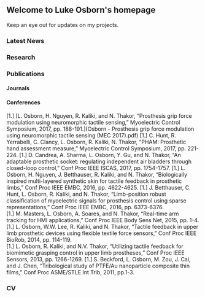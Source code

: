 ## Welcome to Luke Osborn's homepage

Keep an eye out for updates on my projects.

### Latest News

### Research

### Publications
#### Journals

#### Conferences
[1.] [L. Osborn, H. Nguyen, R. Kaliki, and N. Thakor, “Prosthesis grip force modulation using neuromorphic tactile sensing,” Myoelectric Control Symposium, 2017, pp. 188-191.](Osborn - Prosthesis grip force modulation using neuromorphic tactile sensing (MEC 2017).pdf)
[1.]	C. Hunt, R. Yerrabelli, C. Clancy, L. Osborn, R. Kaliki, N. Thakor, “PHAM: Prosthetic hand assessment measure,” Myoelectric Control Symposium, 2017, pp. 221-224.
[1.]	D. Candrea, A. Sharma, L. Osborn, Y. Gu, and N. Thakor, “An adaptable prosthetic socket: regulating independent air bladders through closed-loop control,” Conf Proc IEEE ISCAS, 2017, pp. 1754-1757.
[1.]	L. Osborn, H. Nguyen, J. Betthauser, R. Kaliki, and N. Thakor, “Biologically inspired multi-layered synthetic skin for tactile feedback in prosthetic limbs,” Conf Proc IEEE EMBC, 2016, pp. 4622-4625.
[1.]	J. Betthauser, C. Hunt, L. Osborn, R. Kaliki, and N. Thakor, “Limb-position robust classification of myoelectric signals for prosthesis control using sparse representations,” Conf Proc IEEE EMBC, 2016, pp. 6373-6376.  
[1.]	M. Masters, L. Osborn, A. Soares, and N. Thakor, “Real-time arm tracking for HMI applications,” Conf Proc IEEE Body Sens Net, 2015, pp. 1-4.
[1.]	L. Osborn, W.W. Lee, R. Kaliki, and N. Thakor, “Tactile feedback in upper limb prosthetic devices using flexible textile force sensors,” Conf Proc IEEE BioRob, 2014, pp. 114-119.  
[1.]	L. Osborn, R. Kaliki, and N.V. Thakor, “Utilizing tactile feedback for biomimetic grasping control in upper limb prostheses,” Conf Proc IEEE Sensors, 2013, pp. 1266-1269. 
[1.]	S. Beckford, L. Osborn, M. Zou, J. Cai, and J. Chen, “Tribological study of PTFE/Au nanoparticle composite thin films,” Conf Proc ASME/STLE Int Trib, 2011, pp.1-3.



### CV


